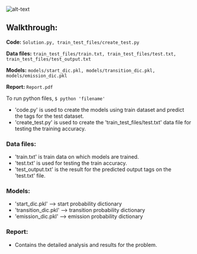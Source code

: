 ![alt-text](https://github.com/shrebox/Natural-Language-Processing/blob/master/4.%20HMM%20-%20Veterbi/Problem_Statement.jpg)

## Walkthrough:

**Code:** ```Solution.py, train_test_files/create_test.py```

**Data files:** ```train_test_files/train.txt, train_test_files/test.txt, train_test_files/test_output.txt```

**Models:** ```models/start_dic.pkl, models/transition_dic.pkl, models/emission_dic.pkl```

**Report:** ```Report.pdf```

To run python files, ```$ python 'filename'```

* 'code.py' is used to create the models using train dataset and predict the tags for the test dataset. 
* 'create_test.py' is used to create the 'train_test_files/test.txt' data file for testing the training accuracy.

### Data files:

* 'train.txt' is train data on which models are trained.
* 'test.txt' is used for testing the train accuracy.
* 'test_output.txt' is the result for the predicted output tags on the 'test.txt' file.

### Models:

* 'start_dic.pkl' --> start probability dictionary
* 'transition_dic.pkl' --> transition probability dictionary
* 'emission_dic.pkl' --> emission probability dictionary

### Report:

* Contains the detailed analysis and results for the problem.
